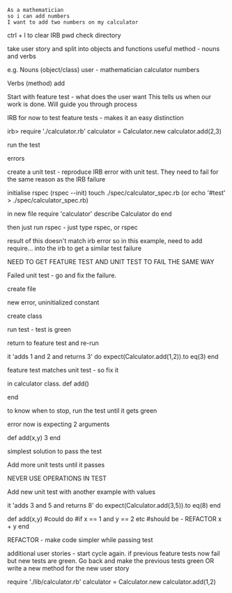 ```
As a mathematician
so i can add numbers
I want to add two numbers on my calculator
```

ctrl + l to clear IRB
pwd check directory

take user story and split into objects and functions
useful method - nouns and verbs

e.g.
Nouns (object/class)
user - mathematician
calculator
numbers

Verbs (method)
add

Start with feature test - what does the user want
This tells us when our work is done.  Will guide you through process

IRB for now to test feature tests - makes it an easy distinction

irb>
require './calculator.rb'
calculator = Calculator.new
calculator.add(2,3)

run the test

errors

create a unit test - reproduce IRB error with unit test.  They need to fail for the same reason as the IRB failure

initialise rspec (rspec --init)
touch ./spec/calculator_spec.rb (or echo '#test' > ./spec/calculator_spec.rb)

in new file
require 'calculator'
describe Calculator do
end

then just run rspec - just type rspec, or rspec <filepath><filename>

result of this doesn't match irb error so in this example, need to add require... into the irb to get a similar test failure

NEED TO GET FEATURE TEST AND UNIT TEST TO FAIL THE SAME WAY

Failed unit test - go and fix the failure.

create file

new error, uninitialized constant

create class

run test - test is green

return to feature test and re-run

it 'adds 1 and 2 and returns 3' do
  expect(Calculator.add(1,2)).to eq(3)
end

feature test matches unit test - so fix it

in calculator class.
def add()

end

to know when to stop, run the test until it gets green

error now is expecting 2 arguments

def add(x,y)
  3
end

simplest solution to pass the test

Add more unit tests until it passes

NEVER USE OPERATIONS IN TEST

Add new unit test with another example with values

it 'adds 3 and 5 and returns 8' do
  expect(Calculator.add(3,5)).to eq(8)
end

def add(x,y)
#could do
#if x == 1 and y == 2 etc
#should be - REFACTOR
  x + y
end

REFACTOR - make code simpler while passing test

additional user stories - start cycle again.  if previous feature tests now fail but new tests are green.  Go back and make the previous tests green OR write a new method for the new user story

require './lib/calculator.rb'
calculator = Calculator.new
calculator.add(1,2)
